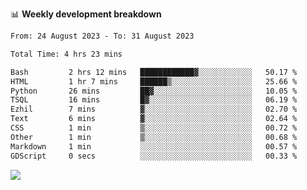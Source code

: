 📊 **Weekly development breakdown**
<!--START_SECTION:waka-->

```txt
From: 24 August 2023 - To: 31 August 2023

Total Time: 4 hrs 23 mins

Bash         2 hrs 12 mins   ████████████▓░░░░░░░░░░░░   50.17 %
HTML         1 hr 7 mins     ██████▒░░░░░░░░░░░░░░░░░░   25.66 %
Python       26 mins         ██▓░░░░░░░░░░░░░░░░░░░░░░   10.05 %
TSQL         16 mins         █▓░░░░░░░░░░░░░░░░░░░░░░░   06.19 %
Ezhil        7 mins          ▓░░░░░░░░░░░░░░░░░░░░░░░░   02.70 %
Text         6 mins          ▓░░░░░░░░░░░░░░░░░░░░░░░░   02.64 %
CSS          1 min           ▒░░░░░░░░░░░░░░░░░░░░░░░░   00.72 %
Other        1 min           ▒░░░░░░░░░░░░░░░░░░░░░░░░   00.68 %
Markdown     1 min           ░░░░░░░░░░░░░░░░░░░░░░░░░   00.57 %
GDScript     0 secs          ░░░░░░░░░░░░░░░░░░░░░░░░░   00.33 %
```

<!--END_SECTION:waka-->
![](https://komarev.com/ghpvc/?username=callanwu)
